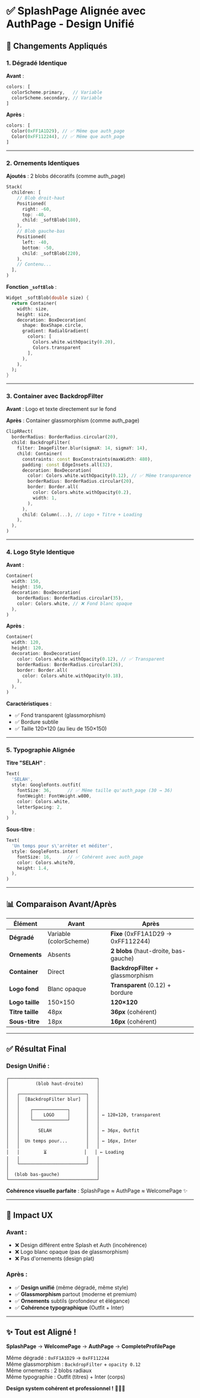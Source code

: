 # ✅ SplashPage Alignée avec AuthPage - Design Unifié

## 🎯 Changements Appliqués

### **1. Dégradé Identique**

**Avant** :
```dart
colors: [
  colorScheme.primary,   // Variable
  colorScheme.secondary, // Variable
]
```

**Après** :
```dart
colors: [
  Color(0xFF1A1D29), // ✅ Même que auth_page
  Color(0xFF112244), // ✅ Même que auth_page
]
```

---

### **2. Ornements Identiques**

**Ajoutés** : 2 blobs décoratifs (comme auth_page)

```dart
Stack(
  children: [
    // Blob droit-haut
    Positioned(
      right: -60,
      top: -40,
      child: _softBlob(180),
    ),
    // Blob gauche-bas
    Positioned(
      left: -40,
      bottom: -50,
      child: _softBlob(220),
    ),
    // Contenu...
  ],
)
```

**Fonction `_softBlob`** :
```dart
Widget _softBlob(double size) {
  return Container(
    width: size,
    height: size,
    decoration: BoxDecoration(
      shape: BoxShape.circle,
      gradient: RadialGradient(
        colors: [
          Colors.white.withOpacity(0.20),
          Colors.transparent
        ],
      ),
    ),
  );
}
```

---

### **3. Container avec BackdropFilter**

**Avant** : Logo et texte directement sur le fond

**Après** : Container glassmorphism (comme auth_page)

```dart
ClipRRect(
  borderRadius: BorderRadius.circular(20),
  child: BackdropFilter(
    filter: ImageFilter.blur(sigmaX: 14, sigmaY: 14),
    child: Container(
      constraints: const BoxConstraints(maxWidth: 480),
      padding: const EdgeInsets.all(32),
      decoration: BoxDecoration(
        color: Colors.white.withOpacity(0.12), // ✅ Même transparence
        borderRadius: BorderRadius.circular(20),
        border: Border.all(
          color: Colors.white.withOpacity(0.2),
          width: 1,
        ),
      ),
      child: Column(...), // Logo + Titre + Loading
    ),
  ),
)
```

---

### **4. Logo Style Identique**

**Avant** :
```dart
Container(
  width: 150,
  height: 150,
  decoration: BoxDecoration(
    borderRadius: BorderRadius.circular(35),
    color: Colors.white, // ❌ Fond blanc opaque
  ),
)
```

**Après** :
```dart
Container(
  width: 120,
  height: 120,
  decoration: BoxDecoration(
    color: Colors.white.withOpacity(0.12), // ✅ Transparent
    borderRadius: BorderRadius.circular(26),
    border: Border.all(
      color: Colors.white.withOpacity(0.18),
    ),
  ),
)
```

**Caractéristiques** :
- ✅ Fond transparent (glassmorphism)
- ✅ Bordure subtile
- ✅ Taille 120×120 (au lieu de 150×150)

---

### **5. Typographie Alignée**

**Titre "SELAH"** :
```dart
Text(
  'SELAH',
  style: GoogleFonts.outfit(
    fontSize: 36,      // ✅ Même taille qu'auth_page (30 → 36)
    fontWeight: FontWeight.w800,
    color: Colors.white,
    letterSpacing: 2,
  ),
)
```

**Sous-titre** :
```dart
Text(
  'Un temps pour s\'arrêter et méditer',
  style: GoogleFonts.inter(
    fontSize: 16,      // ✅ Cohérent avec auth_page
    color: Colors.white70,
    height: 1.4,
  ),
)
```

---

## 📊 Comparaison Avant/Après

| Élément | Avant | Après |
|---------|-------|-------|
| **Dégradé** | Variable (colorScheme) | **Fixe** (0xFF1A1D29 → 0xFF112244) |
| **Ornements** | Absents | **2 blobs** (haut-droite, bas-gauche) |
| **Container** | Direct | **BackdropFilter** + glassmorphism |
| **Logo fond** | Blanc opaque | **Transparent** (0.12) + bordure |
| **Logo taille** | 150×150 | **120×120** |
| **Titre taille** | 48px | **36px** (cohérent) |
| **Sous-titre** | 18px | **16px** (cohérent) |

---

## ✅ Résultat Final

### **Design Unifié** :

```
┌─────────────────────────────────┐
│          (blob haut-droite)     │
│                                 │
│   ┌─────────────────────────┐   │
│   │  [BackdropFilter blur]  │   │
│   │                         │   │
│   │    ┌─────────────┐      │   │
│   │    │    LOGO     │      │   │ ← 120×120, transparent
│   │    └─────────────┘      │   │
│   │                         │   │
│   │       SELAH             │   │ ← 36px, Outfit
│   │                         │   │
│   │  Un temps pour...       │   │ ← 16px, Inter
│   │                         │   │
│   │         ⏳              │   │ ← Loading
│   │                         │   │
│   └─────────────────────────┘   │
│                                 │
│  (blob bas-gauche)              │
└─────────────────────────────────┘
```

**Cohérence visuelle parfaite** : SplashPage ≈ AuthPage ≈ WelcomePage ✨

---

## 🚀 Impact UX

### **Avant** :
- ❌ Design différent entre Splash et Auth (incohérence)
- ❌ Logo blanc opaque (pas de glassmorphism)
- ❌ Pas d'ornements (design plat)

### **Après** :
- ✅ **Design unifié** (même dégradé, même style)
- ✅ **Glassmorphism** partout (moderne et premium)
- ✅ **Ornements** subtils (profondeur et élégance)
- ✅ **Cohérence typographique** (Outfit + Inter)

---

## ✨ Tout est Aligné !

**SplashPage** → **WelcomePage** → **AuthPage** → **CompleteProfilePage**

Même dégradé : `0xFF1A1D29` → `0xFF112244`  
Même glassmorphism : `BackdropFilter` + `opacity 0.12`  
Même ornements : 2 blobs radiaux  
Même typographie : Outfit (titres) + Inter (corps)  

**Design system cohérent et professionnel !** 🎯✨🚀

